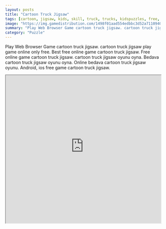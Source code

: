```yaml
---
layout: posts
title: "Cartoon Truck Jigsaw"
tags: [cartoon, jigsaw, kids, skill, truck, trucks, kidspuzzles, free, online, games, oyna, game, free, games, play, play, games]
image: "https://img.gamedistribution.com/1498f01aad554edbbc3d52a71109408a-512x384.jpeg"
summary: "Play Web Browser Game cartoon truck jigsaw. cartoon truck jigsaw play game online only free. Best free online game cartoon truck jigsaw. Free online game cartoon truck jigsaw. cartoon truck jigsaw oyunu oyna. Bedava cartoon truck jigsaw oyunu oyna. Online bedava cartoon truck jigsaw oyunu. Android, ios free game cartoon truck jigsaw."
category: "Puzzle"
---
```


Play Web Browser Game cartoon truck jigsaw. cartoon truck jigsaw play game online only free. Best free online game cartoon truck jigsaw. Free online game cartoon truck jigsaw. cartoon truck jigsaw oyunu oyna. Bedava cartoon truck jigsaw oyunu oyna. Online bedava cartoon truck jigsaw oyunu. Android, ios free game cartoon truck jigsaw.

<iframe width="100%" height="480px;" src="https://html5.gamedistribution.com/1498f01aad554edbbc3d52a71109408a/"></iframe>